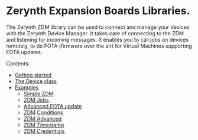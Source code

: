 # Zerynth Expansion Boards Libraries.

The Zerynth ZDM library can be used to connect and manage your devices with the Zerynth Device Manager. It takes care of connecting to the ZDM and listening for incoming messages. It enables you to call jobs on devices remotely, to do FOTA (firmware over the air) for Virtual Machines supporting FOTA updates.

Contents:


* [Getting started](/latest/reference/libs/zerynth/zdm/docs/zdm/)
* [The Device class](/latest/reference/libs/zerynth/zdm/docs/zdm/#the-device-class)
* [Examples](/latest/reference/libs/zerynth/zdm/docs/examples/)
    * [Simple ZDM](/latest/reference/libs/zerynth/zdm/docs/examples/#simple-zdm)
    * [ZDM Jobs](/latest/reference/libs/zerynth/zdm/docs/examples/#zdm-jobs)
    * [Advanced FOTA update](/latest/reference/libs/zerynth/zdm/docs/examples/#fota-updates)
    * [ZDM Conditions](/latest/reference/libs/zerynth/zdm/docs/examples/#ZDM_Conditions)
    * [ZDM Advanced](/latest/reference/libs/zerynth/zdm/docs/examples/#zdm_advanced)
    * [ZDM Timestamp](/latest/reference/libs/zerynth/zdm/docs/examples/#zdm_timestamp)
    * [ZDM Credentials](/latest/reference/libs/zerynth/zdm/docs/examples/#zdm_credentials)
